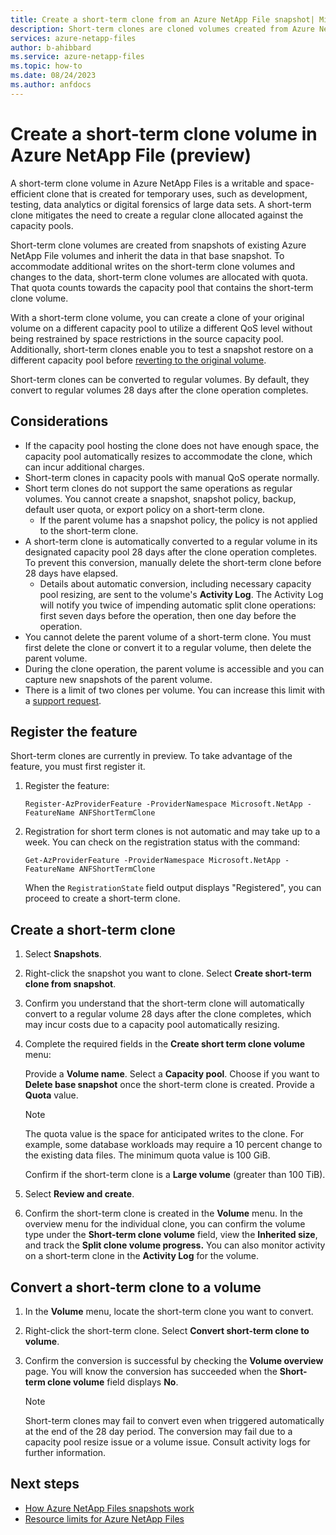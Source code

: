 ```yaml
---
title: Create a short-term clone from an Azure NetApp File snapshot| Microsoft Learn
description: Short-term clones are cloned volumes created from Azure NetApp Files snapshots intended for temporary use. 
services: azure-netapp-files
author: b-ahibbard
ms.service: azure-netapp-files
ms.topic: how-to
ms.date: 08/24/2023
ms.author: anfdocs
---
```

# Create a short-term clone volume in Azure NetApp File (preview)

A short-term clone volume in Azure NetApp Files is a writable and space-efficient clone that is created for temporary uses, such as development, testing, data analytics or digital forensics of large data sets. A short-term clone mitigates the need to create a regular clone allocated against the capacity pools. 

Short-term clone volumes are created from snapshots of existing Azure NetApp File volumes and inherit the data in that base snapshot. To accommodate additional writes on the short-term clone volumes and changes to the data, short-term clone volumes are allocated with quota. That quota counts towards the capacity pool that contains the short-term clone volume. 

With a short-term clone volume, you can create a clone of your original volume on a different capacity pool to utilize a different QoS level without being restrained by space restrictions in the source capacity pool. Additionally, short-term clones enable you to test a snapshot restore on a different capacity pool before [reverting to the original volume](snapshots-revert-volume.md). 

Short-term clones can be converted to regular volumes. By default, they convert to regular volumes 28 days after the clone operation completes. 

## Considerations 

* If the capacity pool hosting the clone does not have enough space, the capacity pool automatically resizes to accommodate the clone, which can incur additional charges. 
* Short-term clones in capacity pools with manual QoS operate normally.  
* Short term clones do not support the same operations as regular volumes. You cannot create a snapshot, snapshot policy, backup, default user quota, or export policy on a short-term clone. 
    * If the parent volume has a snapshot policy, the policy is not applied to the short-term clone.
* A short-term clone is automatically converted to a regular volume in its designated capacity pool 28 days after the clone operation completes. To prevent this conversion, manually delete the short-term clone before 28 days have elapsed. 
    * Details about automatic conversion, including necessary capacity pool resizing, are sent to the volume's **Activity Log**. The Activity Log will notify you twice of impending automatic split clone operations: first seven days before the operation, then one day before the operation. 
* You cannot delete the parent volume of a short-term clone. You must first delete the clone or convert it to a regular volume, then delete the parent volume. 
* During the clone operation, the parent volume is accessible and you can capture new snapshots of the parent volume. 
* There is a limit of two clones per volume. You can increase this limit with a [support request](azure-netapp-files-resource-limits.md#request-limit-increase).

## Register the feature

Short-term clones are currently in preview. To take advantage of the feature, you must first register it. 

1. Register the feature:

    ```azurepowershell-interactive
    Register-AzProviderFeature -ProviderNamespace Microsoft.NetApp -FeatureName ANFShortTermClone
    ```
1. Registration for short term clones is not automatic and may take up to a week. You can check on the registration status with the command: 

    ```azurepowershell-interactive
    Get-AzProviderFeature -ProviderNamespace Microsoft.NetApp -FeatureName ANFShortTermClone
    ```

    When the `RegistrationState` field output displays "Registered", you can proceed to create a short-term clone. 

<!-- waitlist? given that it is not automatic -->

## Create a short-term clone

1. Select **Snapshots**.
1. Right-click the snapshot you want to clone. Select **Create short-term clone from snapshot**.
1. Confirm you understand that the short-term clone will automatically convert to a regular volume 28 days after the clone completes, which may incur costs due to a capacity pool automatically resizing. 
1. Complete the required fields in the **Create short term clone volume** menu:

	Provide a **Volume name**.
	Select a **Capacity pool**.
	Choose if you want to **Delete base snapshot** once the short-term clone is created. 
	Provide a **Quota** value.
    
    >[!NOTE]
    >The quota value is the space for anticipated writes to the clone. For example, some database workloads may require a 10 percent change to the existing data files. The minimum quota value is 100 GiB.

    Confirm if the short-term clone is a **Large volume** (greater than 100 TiB).

1. Select **Review and create**. <!-- time expectation -->
1. Confirm the short-term clone is created in the **Volume** menu. In the overview menu for the individual clone, you can confirm the volume type under the **Short-term clone volume** field, view the **Inherited size**, and track the **Split clone volume progress.** You can also monitor activity on a short-term clone in the **Activity Log** for the volume. 

## Convert a short-term clone to a volume

1. In the **Volume** menu, locate the short-term clone you want to convert.
1. Right-click the short-term clone. Select **Convert short-term clone to volume**.
1. Confirm the conversion is successful by checking the **Volume overview** page. You will know the conversion has succeeded when the **Short-term clone volume** field displays **No**.

    >[!NOTE]
    >Short-term clones may fail to convert even when triggered automatically at the end of the 28 day period. The conversion may fail due to a capacity pool resize issue or a volume issue. Consult activity logs for further information. 

## Next steps

* [How Azure NetApp Files snapshots work](snapshots-introduction.md)
* [Resource limits for Azure NetApp Files](azure-netapp-files-resource-limits.md)
